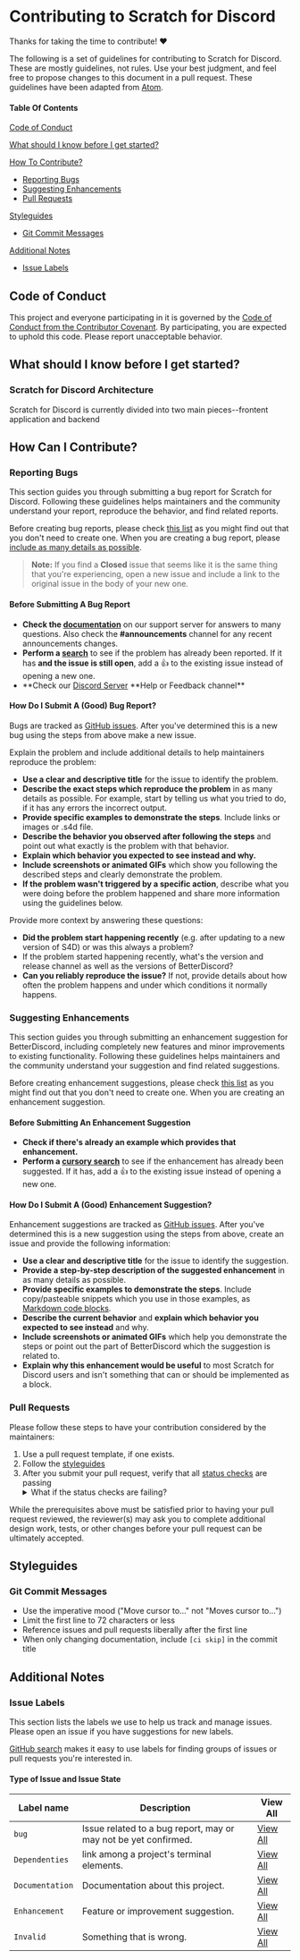 # Contributing to Scratch for Discord

Thanks for taking the time to contribute! ❤️

The following is a set of guidelines for contributing to Scratch for Discord. These are mostly guidelines, not rules. Use your best judgment, and feel free to propose changes to this document in a pull request. These guidelines have been adapted from [Atom](https://github.com/atom/atom/blob/master/CONTRIBUTING.md).

#### Table Of Contents

[Code of Conduct](#code-of-conduct)

[What should I know before I get started?](#what-should-i-know-before-i-get-started)

[How To Contribute?](#how-can-i-contribute)

- [Reporting Bugs](#reporting-bugs)
- [Suggesting Enhancements](#suggesting-enhancements)
- [Pull Requests](#pull-requests)

[Styleguides](#styleguides)

- [Git Commit Messages](#git-commit-messages)

[Additional Notes](#additional-notes)

- [Issue Labels](#issue-labels)

## Code of Conduct

This project and everyone participating in it is governed by the [Code of Conduct from the Contributor Covenant](https://www.contributor-covenant.org/version/1/4/code-of-conduct.html). By participating, you are expected to uphold this code. Please report unacceptable behavior.

## What should I know before I get started?

### Scratch for Discord Architecture

Scratch for Discord is currently divided into two main pieces--frontent application and backend

## How Can I Contribute?

### Reporting Bugs

This section guides you through submitting a bug report for Scratch for Discord. Following these guidelines helps maintainers and the community understand your report, reproduce the behavior, and find related reports.

Before creating bug reports, please check [this list](#before-submitting-a-bug-report) as you might find out that you don't need to create one. When you are creating a bug report, please [include as many details as possible](#how-do-i-submit-a-good-bug-report).

> **Note:** If you find a **Closed** issue that seems like it is the same thing that you're experiencing, open a new issue and include a link to the original issue in the body of your new one.

#### Before Submitting A Bug Report

- **Check the [documentation](https://scratch-for-discord.docs.com)** on our support server for answers to many questions. Also check the **#announcements** channel for any recent announcements changes.
- **Perform a [search](https://github.com/scratch-for-discord/Web-Application_Frontend/issues)** to see if the problem has already been reported. If it has **and the issue is still open**, add a :+1: to the existing issue instead of opening a new one.
- **Check our [Discord Server](https://discord.gg/TsQPMrNyBv) **Help or Feedback channel\*\*

#### How Do I Submit A (Good) Bug Report?

Bugs are tracked as [GitHub issues](https://guides.github.com/features/issues/). After you've determined this is a new bug using the steps from above make a new issue.

Explain the problem and include additional details to help maintainers reproduce the problem:

- **Use a clear and descriptive title** for the issue to identify the problem.
- **Describe the exact steps which reproduce the problem** in as many details as possible. For example, start by telling us what you tried to do, if it has any errors the incorrect output.
- **Provide specific examples to demonstrate the steps**. Include links or images or .s4d file.
- **Describe the behavior you observed after following the steps** and point out what exactly is the problem with that behavior.
- **Explain which behavior you expected to see instead and why.**
- **Include screenshots or animated GIFs** which show you following the described steps and clearly demonstrate the problem.
- **If the problem wasn't triggered by a specific action**, describe what you were doing before the problem happened and share more information using the guidelines below.

Provide more context by answering these questions:

- **Did the problem start happening recently** (e.g. after updating to a new version of S4D) or was this always a problem?
- If the problem started happening recently, what's the version and release channel as well as the versions of BetterDiscord?
- **Can you reliably reproduce the issue?** If not, provide details about how often the problem happens and under which conditions it normally happens.

### Suggesting Enhancements

This section guides you through submitting an enhancement suggestion for BetterDiscord, including completely new features and minor improvements to existing functionality. Following these guidelines helps maintainers and the community understand your suggestion and find related suggestions.

Before creating enhancement suggestions, please check [this list](#before-submitting-an-enhancement-suggestion) as you might find out that you don't need to create one. When you are creating an enhancement suggestion.

#### Before Submitting An Enhancement Suggestion

- **Check if there's already an example which provides that enhancement.**
- **Perform a [cursory search](https://guides.github.com/features/issues/)** to see if the enhancement has already been suggested. If it has, add a :+1: to the existing issue instead of opening a new one.

#### How Do I Submit A (Good) Enhancement Suggestion?

Enhancement suggestions are tracked as [GitHub issues](https://guides.github.com/features/issues/). After you've determined this is a new suggestion using the steps from above, create an issue and provide the following information:

- **Use a clear and descriptive title** for the issue to identify the suggestion.
- **Provide a step-by-step description of the suggested enhancement** in as many details as possible.
- **Provide specific examples to demonstrate the steps**. Include copy/pasteable snippets which you use in those examples, as [Markdown code blocks](https://help.github.com/articles/markdown-basics/#multiple-lines).
- **Describe the current behavior** and **explain which behavior you expected to see instead** and why.
- **Include screenshots or animated GIFs** which help you demonstrate the steps or point out the part of BetterDiscord which the suggestion is related to.
- **Explain why this enhancement would be useful** to most Scratch for Discord users and isn't something that can or should be implemented as a block.

### Pull Requests

Please follow these steps to have your contribution considered by the maintainers:

1. Use a pull request template, if one exists.
2. Follow the [styleguides](#styleguides)
3. After you submit your pull request, verify that all [status checks](https://help.github.com/articles/about-status-checks/) are passing <details><summary>What if the status checks are failing?</summary>If a status check is failing, and you believe that the failure is unrelated to your change, please leave a comment on the pull request explaining why you believe the failure is unrelated. A maintainer will re-run the status check for you. If we conclude that the failure was a false positive, then we will open an issue to track that problem with our status check suite.</details>

While the prerequisites above must be satisfied prior to having your pull request reviewed, the reviewer(s) may ask you to complete additional design work, tests, or other changes before your pull request can be ultimately accepted.

## Styleguides

### Git Commit Messages

- Use the imperative mood ("Move cursor to..." not "Moves cursor to...")
- Limit the first line to 72 characters or less
- Reference issues and pull requests liberally after the first line
- When only changing documentation, include `[ci skip]` in the commit title

## Additional Notes

### Issue Labels

This section lists the labels we use to help us track and manage issues. Please open an issue if you have suggestions for new labels.

[GitHub search](https://help.github.com/articles/searching-issues/) makes it easy to use labels for finding groups of issues or pull requests you're interested in.

#### Type of Issue and Issue State

| Label name      | Description                                                     | View All                                                                                                                        |
| --------------- | --------------------------------------------------------------- | ------------------------------------------------------------------------------------------------------------------------------- |
| `bug`           | Issue related to a bug report, may or may not be yet confirmed. | [View All](https://github.com/scratch-for-discord/Web-Application_Frontend/issues?q=is%3Aopen+is%3Aissue+label%3ABug)           |
| `Dependenties`  | link among a project's terminal elements.                       | [View All](https://github.com/scratch-for-discord/Web-Application_Frontend/issues?q=is%3Aopen+is%3Aissue+label%3ADependencies)  |
| `Documentation` | Documentation about this project.                               | [View All](https://github.com/scratch-for-discord/Web-Application_Frontend/issues?q=is%3Aopen+is%3Aissue+label%3ADocumentation) |
| `Enhancement`   | Feature or improvement suggestion.                              | [View All](https://github.com/scratch-for-discord/Web-Application_Frontend/issues?q=is%3Aopen+is%3Aissue+label%3AEnhancement)   |
| `Invalid`       | Something that is wrong.                                        | [View All](https://github.com/scratch-for-discord/Web-Application_Frontend/issues?q=is%3Aopen+is%3Aissue+label%3AInvalid)       |
